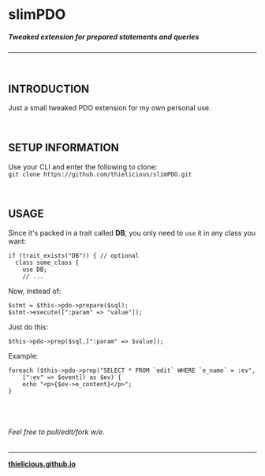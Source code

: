 # slimPDO
##### Tweaked extension for prepared statements and queries
---

<br>

## INTRODUCTION

Just a small tweaked PDO extension for my own personal use.

<br>

## SETUP INFORMATION

Use your CLI and enter the following to clone:<br>
`git clone https://github.com/thielicious/slimPDO.git`

<br>

## USAGE

Since it's packed in a trait called **DB**, you only need to `use` it in any class you want:
```
if (trait_exists("DB")) { // optional
  class some_class {
    use DB;
    // ...
```
Now, instead of:
```
$stmt = $this->pdo->prepare($sql);
$stmt->execute([":param" => "value"]);
```
Just do this:
```
$this->pdo->prep($sql,[":param" => $value]);
```
Example:
```
foreach ($this->pdo->prep("SELECT * FROM `edit` WHERE `e_name` = :ev",
	[":ev" => $event]) as $ev) {
	echo "<p>{$ev->e_content}</p>";
}
```

<br>
<br>

###### Feel free to pull/edit/fork w/e.

---
**[thielicious.github.io](http://thielicious.github.io)**

